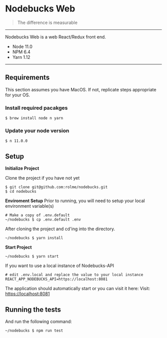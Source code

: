 # Nodebucks Web
> The difference is measurable
---

Nodebucks Web is a web React/Redux front end.
- Node 11.0
- NPM 6.4
- Yarn 1.12

---
## Requirements
This section assumes you have MacOS. If not, replicate steps appropriate for your OS.

### Install required pacakges
```
$ brew install node n yarn
```

### Update your node version
```
$ n 11.0.0
```

## Setup
__Initialize Project__

Clone the project if you have not yet
```
$ git clone git@github.com:rolme/nodebucks.git
$ cd nodebucks
```

__Enviroment Setup__
Prior to running, you will need to setup your local environment variable(s)
```
# Make a copy of .env.default
~/nodebucks $ cp .env.default .env
```

After cloning the project and cd'ing into the directory.
```
~/nodebucks $ yarn install
```

__Start Project__
```
~/nodebucks $ yarn start
```

If you want to use a local instance of Nodebucks-API
```
# edit .env.local and replace the value to your local instance
REACT_APP_NODEBUCKS_API=https://localhost:8081
```

The application should automatically start or you can visit it here:
Visit: [https://localhost:8081](https://localhost:8081)

## Running the tests
And run the following command:
```
~/nodebucks $ npm run test
```
